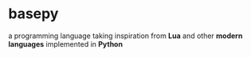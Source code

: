 # basepy
a programming language taking inspiration from **Lua** and other **modern languages** implemented in **Python**

